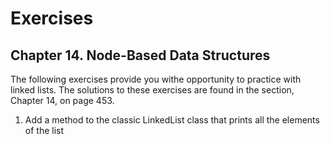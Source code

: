 # Exercises

## Chapter 14. Node-Based Data Structures

The following exercises provide you withe opportunity to practice with linked lists. The solutions
to these exercises are found in the section, Chapter 14, on page 453.
1. Add a method to the classic LinkedList class that prints all the elements of the list